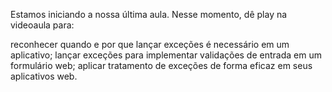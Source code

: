 Estamos iniciando a nossa última aula. Nesse momento, dê play na videoaula para: 

reconhecer quando e por que lançar exceções é necessário em um aplicativo;
lançar exceções para implementar validações de entrada em um formulário web;
aplicar tratamento de exceções de forma eficaz em seus aplicativos web.